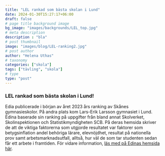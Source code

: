 ```yaml
---
title: "LEL rankad som bästa skolan i Lund"
date: 2024-01-30T15:27:17+06:00
draft: false
# page title background image
bg_image: "images/backgrounds/LEL_top.jpg"
# meta description
description : "bla"
# post thumbnail
image: "images/blog/LEL-ranking2.jpg"
# post author
author: "Helena Uthas"
# taxonomy
categories: ["skola"]
tags: ["tävling", "skola"]
# type
type: "post"
---
```


### LEL rankad som bästa skolan i Lund!

Edia publicerade i början av året 2023 års ranking av Skånes gymnasieskolor. På andra plats kom Lars-Erik Larsson gymnasiet i Lund. Edina baserade sin ranking på uppgifter från bland annat Skolverket, Skolinspektionen och Statistikmyndigheten SCB. På deras hemsida skriver de att de viktiga faktorerna som utgjorde resultatet var faktorer som betygsinflation andel behöriga lärare, elevnöjdhet, resultat på nationella prov samt arbetsmarknadsutfall, alltså, hur väl de som tar studenten sedan får ett arbete i framtiden. För vidare information, [läs med på Edinas hemsida här](https://ednia.se/rankning/skane).  
